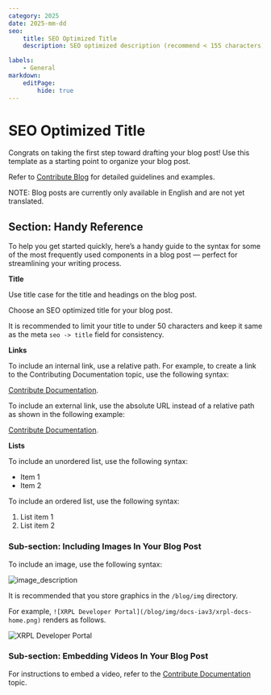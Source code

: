 ```yaml
---
category: 2025
date: 2025-mm-dd
seo:
    title: SEO Optimized Title
    description: SEO optimized description (recommend < 155 characters) that accurately reflects the page's content.

labels:
    - General
markdown:
    editPage:
        hide: true
---
```

# SEO Optimized Title


Congrats on taking the first step toward drafting your blog post! Use this template as a starting point to organize your blog post.

<!-- BREAK -->


Refer to [Contribute Blog](https://xrpl.org/resources/contribute-blog/) for detailed guidelines and examples.

NOTE: Blog posts are currently only available in English and are not yet translated.

## Section: Handy Reference

To help you get started quickly, here’s a handy guide to the syntax for some of the most frequently used components in a blog post — perfect for streamlining your writing process.

**Title**

Use title case for the title and headings on the blog post. 

Choose an SEO optimized title for your blog post. 

It is recommended to limit your title to under 50 characters and keep it same as the meta `seo -> title` field for consistency.

**Links**

To include an internal link, use a relative path.  For example, to create a link to the Contributing Documentation topic, use the following syntax: 

[Contribute Documentation](../resources/contribute-documentation/index.md).

To include an external link, use the absolute URL instead of a relative path as shown in the following example: 

[Contribute Documentation](https://xrpl.org/resources/contribute-documentation).

**Lists**

To include an unordered list, use the following syntax:

- Item 1
- Item 2

To include an ordered list, use the following syntax:

1. List item 1
2. List item 2


### Sub-section: Including Images In Your Blog Post

To include an image, use the following syntax:

![image_description](/blog/img/my_image.png)

It is recommended that you store graphics in the `/blog/img` directory. 

For example, `![XRPL Developer Portal](/blog/img/docs-iav3/xrpl-docs-home.png)` renders as follows.

![XRPL Developer Portal](/blog/img/docs-iav3/xrpl-docs-home.png)

### Sub-section: Embedding Videos In Your Blog Post

For instructions to embed a video, refer to the [Contribute Documentation](https://xrpl.org/resources/contribute-documentation#videos) topic.
